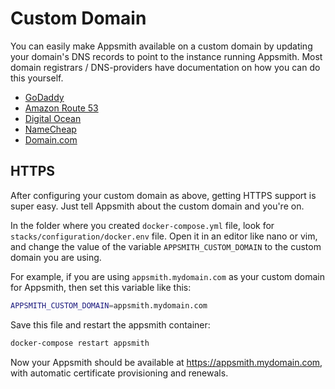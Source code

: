 # Custom Domain

You can easily make Appsmith available on a custom domain by updating your domain's DNS records to point to the instance running Appsmith. Most domain registrars / DNS-providers have documentation on how you can do this yourself.

* [GoDaddy](https://in.godaddy.com/help/create-a-subdomain-4080)
* [Amazon Route 53](https://aws.amazon.com/premiumsupport/knowledge-center/create-subdomain-route-53/)
* [Digital Ocean](https://www.digitalocean.com/docs/networking/dns/how-to/add-subdomain/)
* [NameCheap](https://www.namecheap.com/support/knowledgebase/article.aspx/9776/2237/how-to-create-a-subdomain-for-my-domain)
* [Domain.com](https://www.domain.com/help/article/domain-management-how-to-update-subdomains)

## HTTPS

After configuring your custom domain as above, getting HTTPS support is super easy. Just tell Appsmith about the custom domain and you're on.

In the folder where you created `docker-compose.yml` file, look for `stacks/configuration/docker.env` file. Open it in an editor like nano or vim, and change the value of the variable `APPSMITH_CUSTOM_DOMAIN` to the custom domain you are using.

For example, if you are using `appsmith.mydomain.com` as your custom domain for Appsmith, then set this variable like this:

```bash
APPSMITH_CUSTOM_DOMAIN=appsmith.mydomain.com
```

Save this file and restart the appsmith container:

```bash
docker-compose restart appsmith
```

Now your Appsmith should be available at https://appsmith.mydomain.com, with automatic certificate provisioning and renewals.

